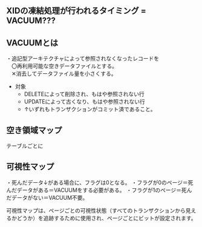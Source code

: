 ## XIDの凍結処理が行われるタイミング = VACUUM???

## VACUUMとは
・追記型アーキテクチャによって参照されなくなったレコードを<br/>
　〇再利用可能な空きデータファイルとする。<br/>
　✕消去してデータファイル量を小さくする。


- 対象
  - DELETEによって削除され、もはや参照されない行
  - UPDATEによって古くなり、もはや参照されない行
  - ↑いずれもトランザクションがコミット済であること。




## 空き領域マップ
 テーブルごとに


## 可視性マップ
・死んだデータ↓がある場合に、フラグは0となる。
・フラグが0のページ＝死んだデータがある＝VACUUMをする必要がある。
・フラグが1のページ＝死んだデータがない＝VACUUM不要。

可視性マップは、ページごとの可視性状態（すべてのトランザクションから見えるかどうか）を追跡するために使用され、ページごとにビットが設定されます。
